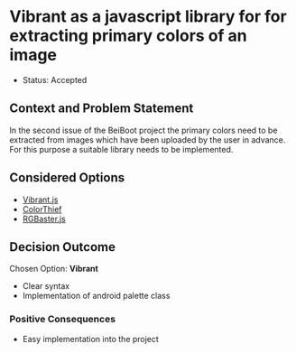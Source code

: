 # Vibrant as a javascript library for for extracting primary colors of an image

* Status: Accepted

## Context and Problem Statement
In the second issue of the BeiBoot project the primary colors need to be extracted from images which 
 have been uploaded by the user in advance.
For this purpose a suitable library needs to be implemented.

## Considered Options

* [Vibrant.js](https://github.com/Vibrant-Colors/node-vibrant) 
* [ColorThief](https://github.com/lokesh/color-thief/) 
* [RGBaster.js](https://github.com/briangonzalez/rgbaster.js) 

## Decision Outcome
Chosen Option: **Vibrant**

* Clear syntax
* Implementation of android palette class

### Positive Consequences
* Easy implementation into the project
 



